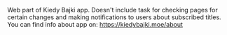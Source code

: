 Web part of Kiedy Bajki app.
Doesn't include task for checking pages for certain changes and making notifications to users about subscribed titles.
You can find info about app on:
https://kiedybajki.moe/about